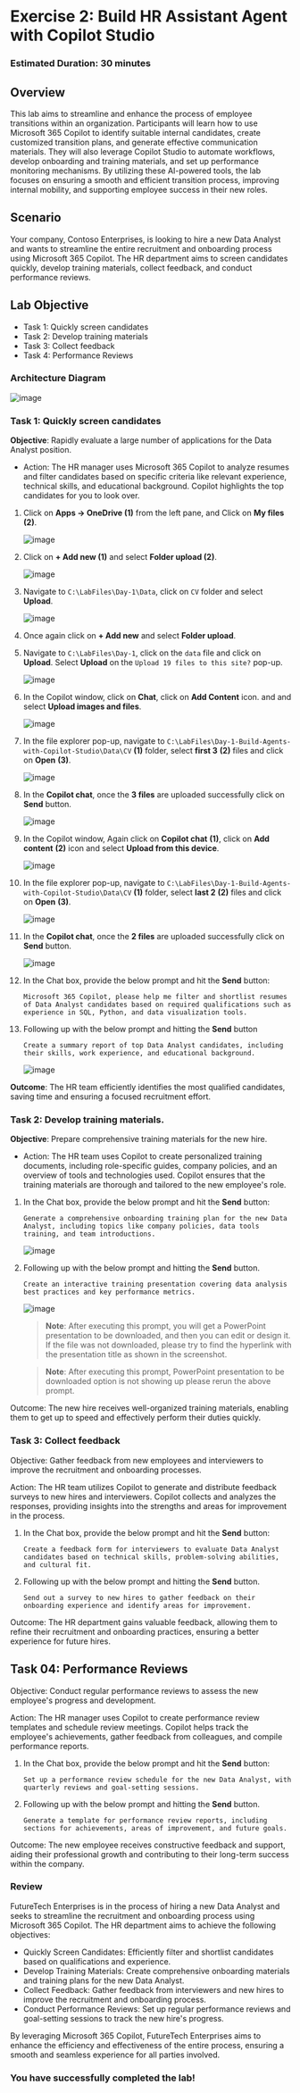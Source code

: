# Exercise 2: Build HR Assistant Agent with Copilot Studio

### Estimated Duration: 30 minutes

## Overview

This lab aims to streamline and enhance the process of employee transitions within an organization. Participants will learn how to use Microsoft 365 Copilot to identify suitable internal candidates, create customized transition plans, and generate effective communication materials. They will also leverage Copilot Studio to automate workflows, develop onboarding and training materials, and set up performance monitoring mechanisms. By utilizing these AI-powered tools, the lab focuses on ensuring a smooth and efficient transition process, improving internal mobility, and supporting employee success in their new roles.

## Scenario

Your company, Contoso Enterprises, is looking to hire a new Data Analyst and wants to streamline the entire recruitment and onboarding process using Microsoft 365 Copilot. The HR department aims to screen candidates quickly, develop training materials, collect feedback, and conduct performance reviews.

## Lab Objective

- Task 1: Quickly screen candidates
- Task 2: Develop training materials
- Task 3: Collect feedback
- Task 4: Performance Reviews
  
### Architecture Diagram

![image](media/arch2.png)

### Task 1: Quickly screen candidates

**Objective**: Rapidly evaluate a large number of applications for the Data Analyst position.

   - Action: The HR manager uses Microsoft 365 Copilot to analyze resumes and filter candidates based on specific criteria like relevant experience, technical skills, and educational background. Copilot highlights the top candidates for you to look over.

1. Click on **Apps -> OneDrive (1)** from the left pane, and Click on **My files (2)**.

      ![image](media/img34.png)

2. Click on **+ Add new (1)** and select **Folder upload (2)**.

      ![image](media/day1ex2-002-1.png)

3. Navigate to `C:\LabFiles\Day-1\Data`, click on `CV` folder and select **Upload**.

     ![image](media/agentday1-2.png)

4. Once again click on **+ Add new** and select **Folder upload**.

5. Navigate to `C:\LabFiles\Day-1`, click on the `data` file and click on **Upload**. Select **Upload** on the `Upload 19 files to this site?` pop-up.

    ![image](media/agentday1-4-1.png)

6. In the Copilot window, click on **Chat**, click on **Add Content** icon. and and select **Upload images and files**. 

    ![image](media/img35.png)

7. In the file explorer pop-up, navigate to `C:\LabFiles\Day-1-Build-Agents-with-Copilot-Studio\Data\CV` **(1)** folder, select **first 3** **(2)** files and click on **Open** **(3)**.

    ![image](media/file-upload-first3.png)

8. In the **Copilot chat**, once the **3 files** are uploaded successfully click on **Send** button.

    ![image](media/file-upload-sent3.png)

9. In the Copilot window, Again click on **Copilot chat** **(1)**, click on **Add content** **(2)** icon and select **Upload from this device**. 

    ![image](media/cs-attachfiles2.png)

10. In the file explorer pop-up, navigate to `C:\LabFiles\Day-1-Build-Agents-with-Copilot-Studio\Data\CV` **(1)** folder, select **last 2** **(2)** files and click on **Open** **(3)**.

    ![image](media/file-upload-sent2.png)

11. In the **Copilot chat**, once the **2 files** are uploaded successfully click on **Send** button.

    ![image](media/file-upload-first2.png)

12. In the Chat box, provide the below prompt and hit the **Send** button:
  
    ```
    Microsoft 365 Copilot, please help me filter and shortlist resumes of Data Analyst candidates based on required qualifications such as experience in SQL, Python, and data visualization tools.
    ```

13. Following up with the below prompt and hitting the **Send** button

    ```
    Create a summary report of top Data Analyst candidates, including their skills, work experience, and educational background.
    ```

    ![image](media/pre-10.png)

**Outcome**: The HR team efficiently identifies the most qualified candidates, saving time and ensuring a focused recruitment effort.
  
### Task 2:  Develop training materials.

**Objective**: Prepare comprehensive training materials for the new hire.

  - Action: The HR team uses Copilot to create personalized training documents, including role-specific guides, company policies, and an overview of tools and technologies used. Copilot ensures that the training materials are thorough and tailored to the new employee's role.

1. In the Chat box, provide the below prompt and hit the **Send** button:

    ```
    Generate a comprehensive onboarding training plan for the new Data Analyst, including topics like company policies, data tools training, and team introductions.
    ```

    ![image](media/pre-13.png)

2. Following up with the below prompt and hitting the **Send** button.

    ```
    Create an interactive training presentation covering data analysis best practices and key performance metrics.
    ```

    ![image](media/pre-14.png)

    > **Note**: After executing this prompt, you will get a PowerPoint presentation to be downloaded, and then you can edit or design it. If the file was not downloaded, please try to find the hyperlink with the presentation title as shown in the screenshot.
    
    > **Note**: After executing this prompt, PowerPoint presentation to be downloaded option is not showing up please rerun the above prompt.

Outcome: The new hire receives well-organized training materials, enabling them to get up to speed and effectively perform their duties quickly.

### Task 3:  Collect feedback

Objective: Gather feedback from new employees and interviewers to improve the recruitment and onboarding processes.

Action: The HR team utilizes Copilot to generate and distribute feedback surveys to new hires and interviewers. Copilot collects and analyzes the responses, providing insights into the strengths and areas for improvement in the process.

1. In the Chat box, provide the below prompt and hit the **Send** button:

    ```
    Create a feedback form for interviewers to evaluate Data Analyst candidates based on technical skills, problem-solving abilities, and cultural fit.
    ```

2. Following up with the below prompt and hitting the **Send** button.

    ```
    Send out a survey to new hires to gather feedback on their onboarding experience and identify areas for improvement.
    ```

Outcome: The HR department gains valuable feedback, allowing them to refine their recruitment and onboarding practices, ensuring a better experience for future hires.

## Task 04:  Performance Reviews

Objective: Conduct regular performance reviews to assess the new employee's progress and development.

Action: The HR manager uses Copilot to create performance review templates and schedule review meetings. Copilot helps track the employee's achievements, gather feedback from colleagues, and compile performance reports.

1. In the Chat box, provide the below prompt and hit the **Send** button:

    ```
    Set up a performance review schedule for the new Data Analyst, with quarterly reviews and goal-setting sessions.
    ```

2. Following up with the below prompt and hitting the **Send** button.
  
    ```
    Generate a template for performance review reports, including sections for achievements, areas of improvement, and future goals.
    ```

Outcome: The new employee receives constructive feedback and support, aiding their professional growth and contributing to their long-term success within the company.

### Review

FutureTech Enterprises is in the process of hiring a new Data Analyst and seeks to streamline the recruitment and onboarding process using Microsoft 365 Copilot. The HR department aims to achieve the following objectives:

- Quickly Screen Candidates: Efficiently filter and shortlist candidates based on qualifications and experience.
- Develop Training Materials: Create comprehensive onboarding materials and training plans for the new Data Analyst.
- Collect Feedback: Gather feedback from interviewers and new hires to improve the recruitment and onboarding process.
- Conduct Performance Reviews: Set up regular performance reviews and goal-setting sessions to track the new hire's progress.

By leveraging Microsoft 365 Copilot, FutureTech Enterprises aims to enhance the efficiency and effectiveness of the entire process, ensuring a smooth and seamless experience for all parties involved.

### You have successfully completed the lab!
